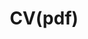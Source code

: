 ---
layout: page
permalink: /cv/
title: CV(pdf)
nav: true
nav_order: 5
is_pdf: true
pdf_path: "/assets/pdf/Academic_CV.pdf"
---